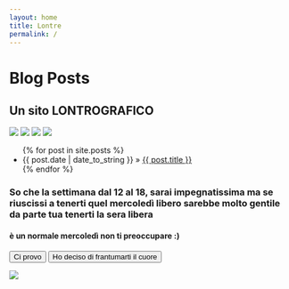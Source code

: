 ```yaml
---
layout: home
title: Lontre
permalink: /
---
```

<div id="home">
  <h1>Blog Posts</h1>
  <h2> Un sito LONTROGRAFICO </h2>
  <img src="https://www.acquariodicattolica.it/data/thumb_cache/_data_pagine_img_904_jpg_cr_767_500.jpg">
  <img src="https://upload.wikimedia.org/wikipedia/commons/thumb/0/02/Sea_Otter_%28Enhydra_lutris%29_%2825169790524%29_crop.jpg/800px-Sea_Otter_%28Enhydra_lutris%29_%2825169790524%29_crop.jpg"> 
  <img src="https://media.istockphoto.com/id/823913136/it/foto/lontra-europea-lutra-lutra-6-anni-ritratto-in-piedi-su-sfondo-bianco.jpg?s=612x612&w=0&k=20&c=ZFw1ct4mrbcmRhG2tasu9sqqiFy-60wEk4o6CWaEF6c="> 
  <img src="https://c8.alamy.com/compit/cxjhjk/american-lontra-di-fiume-in-piedi-lutra-canadensis-cxjhjk.jpg">   
  <ul class="posts">
    {% for post in site.posts %}
      <li><span>{{ post.date | date_to_string }}</span> &raquo; <a href="{{  post.path | prepend:site.baseurl}}">{{ post.title }}</a></li>
    {% endfor %}
  </ul>
  <h3>So che la settimana dal 12 al 18, sarai impegnatissima ma se riuscissi a tenerti quel mercoledì libero sarebbe molto gentile da parte tua tenerti la sera libera</h3>
  <h4>è un normale mercoledì non ti preoccupare :)</h4>  
  <form action="">
  <button type="submit">
    Ci provo
  </button>
  <button type="submit">
    Ho deciso di frantumarti il cuore
  </button> 
  </form>
  <img src="https://www.acquariodicattolica.it/data/thumb_cache/_data_pagine_img_904_jpg_cr_767_500.jpg">
